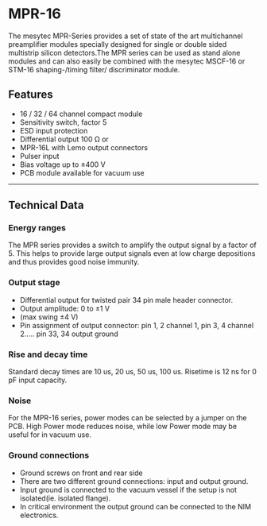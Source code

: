 <!-- MPR_16.md --- 
;; 
;; Description: 
;; Author: Hongyi Wu(吴鸿毅)
;; Email: wuhongyi@qq.com 
;; Created: 三 3月  8 21:57:55 2017 (+0800)
;; Last-Updated: 三 3月  8 22:10:00 2017 (+0800)
;;           By: Hongyi Wu(吴鸿毅)
;;     Update #: 1
;; URL: http://wuhongyi.cn -->

# MPR-16

The mesytec MPR-Series provides a set of state of the art multichannel preamplifier modules specially designed for single or double sided multistrip silicon detectors.The MPR series can be used as stand alone modules and can also easily be combined with the mesytec MSCF-16 or STM-16 shaping-/timing filter/ discriminator module.

## Features

- 16 / 32 / 64 channel compact module
- Sensitivity switch, factor 5
- ESD input protection
- Differential output 100 Ω or
- MPR-16L with Lemo output connectors
- Pulser input
- Bias voltage up to ±400 V
- PCB module available for vacuum use

----

## Technical Data

### Energy ranges

The MPR series provides a switch to amplify the output signal by a factor of 5. This helps to provide large output signals even at low charge depositions and thus provides good noise immunity.

### Output stage

- Differential output for twisted pair 34 pin male header connector.
- Output amplitude: 0 to ±1 V
- (max swing ±4 V)
- Pin assignment of output connector: pin 1, 2 channel 1, pin 3, 4 channel 2..... pin 33, 34 output ground

### Rise and decay time

Standard decay times are 10 us, 20 us, 50 us, 100 us. Risetime is 12 ns for 0 pF input capacity.

### Noise

For the MPR-16 series, power modes can be selected by a jumper on the PCB. High Power mode reduces noise, while low Power mode may be useful for in vacuum use.

### Ground connections

- Ground screws on front and rear side
- There are two different ground connections: input and output ground.
- Input ground is connected to the vacuum vessel if the setup is not isolated(ie. isolated flange).
- In critical environment the output ground can be connected to the NIM electronics.




<!-- MPR_16.md ends here -->

